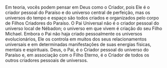 ﻿Em teoria, vocês podem pensar em Deus como o Criador, pois Ele é o criador pessoal do Paraíso e do universo central de perfeição, mas os universos do tempo e espaço são todos criados e organizados pelo corpo de Filhos Criadores do Paraíso. O Pai Universal não é o criador pessoal do universo local de Nébadon; o universo em que vivem é criação do seu Filho Michael. Embora o Pai não haja criado pessoalmente os universos evolucionários, Ele os controla em muitos dos seus relacionamentos universais e em determinadas manifestações de suas energias físicas, mentais e espirituais. Deus, o Pai, é o Criador pessoal do universo do Paraíso e, em associação com o Filho Eterno, é o Criador de todos os outros criadores pessoais de universos.